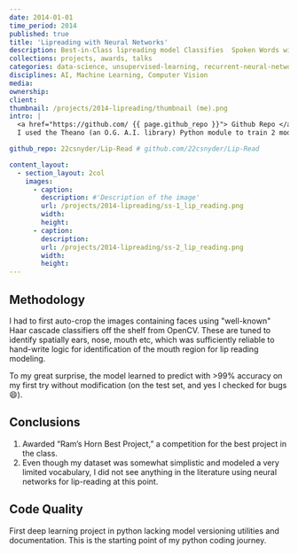 ```yaml
---
date: 2014-01-01
time_period: 2014
published: true
title: 'Lipreading with Neural Networks'
description: Best-in-Class lipreading model Classifies  Spoken Words without Audio
collections: projects, awards, talks
categories: data-science, unsupervised-learning, recurrent-neural-networks
disciplines: AI, Machine Learning, Computer Vision
media:
ownership:
client:
thumbnail: /projects/2014-lipreading/thumbnail (me).png
intro: |
  <a href="https://github.com/ {{ page.github_repo }}"> Github Repo </a><br>
  I used the Theano (an O.G. A.I. library) Python module to train 2 models: first, a frame-wise embedding optimized for compression only, then a sequential RNN classifier of that embedded vector sequence optimized for class prediction. For data, I wrote a video capture script to generate my own labeled video data of ~10 of no-audio pronounciation of these vocabulary words, only about 30x each. 

github_repo: 22csnyder/Lip-Read # github.com/22csnyder/Lip-Read

content_layout:
  - section_layout: 2col
    images:
      - caption:
        description: #'Description of the image'
        url: /projects/2014-lipreading/ss-1_lip_reading.png
        width:
        height:
      - caption:
        description:
        url: /projects/2014-lipreading/ss-2_lip_reading.png
        width:
        height:
---
```



## Methodology
I had to first auto-crop the images containing faces using "well-known" Haar cascade classifiers off the shelf from OpenCV. These are tuned to identify spatially ears, nose, mouth etc, which was sufficiently reliable to hand-write logic for identification of the mouth region for lip reading modeling. 

<!-- <img src="/images/projects/2014-lipreading/ss-1_lip_reading.png"> -->

To my great surprise, the model learned to predict with >99% accuracy on my first try without modification (on the test set, and yes I checked for bugs :smile:).

<!-- <img src="/images/projects/2014-lipreading/ss-2_lip_reading.png"> -->

Conclusions
---
1.	Awarded “Ram’s Horn Best Project,” a competition for the best project in the class.
2.	Even though my dataset was somewhat simplistic and modeled a very limited vocabulary, I did not see anything in the literature using neural networks for lip-reading at this point.

Code Quality
---
First deep learning project in python lacking model versioning utilities and documentation. This is the starting point of my python coding journey.


